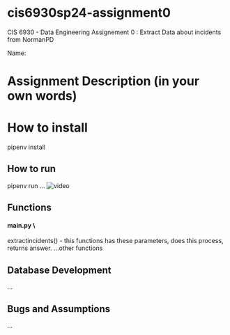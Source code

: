 # cis6930sp24-assignment0
CIS 6930 - Data Engineering Assignement 0 : Extract Data about incidents from NormanPD

Name:

# Assignment Description (in your own words)


# How to install
pipenv install

## How to run
pipenv run ...
![video](video)


## Functions
#### main.py \
extractincidents() - this functions has these parameters, does this process, returns answer.
...other functions

## Database Development
...

## Bugs and Assumptions
...